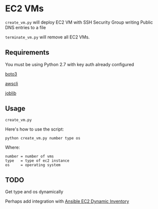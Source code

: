 EC2 VMs
===============

`create_vm.py` will deploy EC2 VM with SSH Security Group writing Public DNS entries to a file

`terminate_vm.py` will remove all EC2 VMs.

Requirements
------------

You must be using Python 2.7 with key auth already configured


[boto3](https://boto3.amazonaws.com/v1/documentation/api/latest/index.html)


[awscli](https://pypi.org/project/awscli)


[joblib](https://pypi.org/project/joblib/)


Usage
--------------

`create_vm.py`

Here's how to use the script:
 
    python create_vm.py number type os

Where:

    number = number of vms
    type   = type of ec2 instance
    os     = operating system

TODO
------------
Get type and os dynamically

Perhaps add integration with [Ansible EC2 Dynamic Inventory](https://raw.github.com/ansible/ansible/devel/contrib/inventory/ec2.py)
